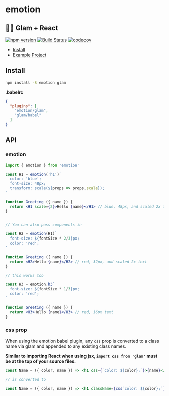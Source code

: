 # emotion

## 👩‍🎤 Glam + React

[![npm version](https://badge.fury.io/js/emotion.svg)](https://badge.fury.io/js/emotion)
[![Build Status](https://travis-ci.org/tkh44/emotion.svg?branch=master)](https://travis-ci.org/tkh44/emotion)
[![codecov](https://codecov.io/gh/tkh44/emotion/branch/master/graph/badge.svg)](https://codecov.io/gh/tkh44/emotion)


-   [Install](#install)
-   [Example Project](https://github.com/tkh44/emotion/tree/master/examples/glam)

## Install

```bash
npm install -S emotion glam
```


**.babelrc**
```json
{
  "plugins": [
    "emotion/glam",
    "glam/babel"
  ]
}
```

## API

### emotion

```jsx
import { emotion } from 'emotion'

const H1 = emotion('h1')`
  color: 'blue';
  font-size: 48px;
  transform: scale(${props => props.scale});
`

function Greeting ({ name }) {
  return <H1 scale={2}>Hello {name}</H1> // blue, 48px, and scaled 2x text
}


// You can also pass components in

const H2 = emotion(H1)`
  font-size: ${fontSize * 2/3}px;
  color: 'red';
`

function Greeting ({ name }) {
  return <H2>Hello {name}</H2> // red, 32px, and scaled 2x text
}

// this works too

const H3 = emotion.h3`
  font-size: ${fontSize * 1/3}px;
  color: 'red';
`

function Greeting ({ name }) {
  return <H3>Hello {name}</H3> // red, 16px text
}
```


### css prop

When using the emotion babel plugin, any `css` prop is converted to a class name via glam and appended to any existing class names.

**Similar to importing React when using jsx, `import css from 'glam'` must be at the top of your source files.**


```jsx harmony
const Name = ({ color, name }) => <h1 css={`color: ${color};`}>{name}</h1>

// is converted to

const Name = ({ color, name }) => <h1 className={css`color: ${color};`}>{name}</h1>
```

